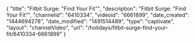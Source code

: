 {
    "title": "Fitbit Surge: \"Find Your Fit\"",
    "description": "Fitbit Surge: \"Find Your Fit\"",
    "channelid": "6410334",
    "videoid": "6661899",
    "date_created": "1444694278",
    "date_modified": "1491514489",
    "type": "captivate",
    "layout": "channelVideo",
    "url": "\/holidays\/fitbit-surge-find-your-fit\/6410334-6661899"
}